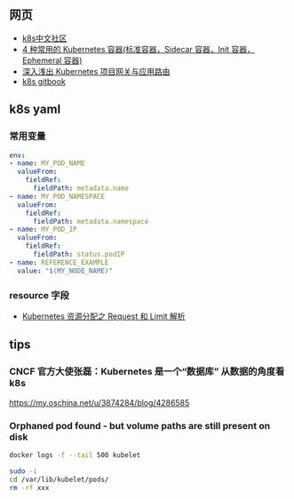 
## 网页

- [k8s中文社区](https://www.kubernetes.org.cn/)
- [4 种常用的 Kubernetes 容器(标准容器，Sidecar 容器，Init 容器，Ephemeral 容器)](https://mp.weixin.qq.com/s/S7wB-waJyP8p_2Vp-4y0yg)
- [深入浅出 Kubernetes 项目网关与应用路由](https://mp.weixin.qq.com/s/G-IwqLlujRnyQReDNi6uOA)
- [k8s gitbook](https://feisky.gitbooks.io/kubernetes/content/)


## k8s yaml

### 常用变量

```yaml
env:
- name: MY_POD_NAME
  valueFrom:
    fieldRef:
      fieldPath: metadata.name
- name: MY_POD_NAMESPACE
  valueFrom:
    fieldRef:
      fieldPath: metadata.namespace
- name: MY_POD_IP
  valueFrom:
    fieldRef:
      fieldPath: status.podIP
- name: REFERENCE_EXAMPLE
  value: "$(MY_NODE_NAME)"
```

### resource 字段

- [Kubernetes 资源分配之 Request 和 Limit 解析](https://cloud.tencent.com/developer/article/1004976)


## tips

### CNCF 官方大使张磊：Kubernetes 是一个“数据库”  从数据的角度看k8s

https://my.oschina.net/u/3874284/blog/4286585


### Orphaned pod found - but volume paths are still present on disk

```bash
docker logs -f --tail 500 kubelet

sudo -i
cd /var/lib/kubelet/pods/
rm -rf xxx
```
